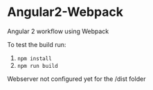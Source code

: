# Angular2-Webpack
Angular 2 workflow using Webpack

To test the build run:
 1. `npm install`
 2. `npm run build`

Webserver not configured yet for the /dist folder
